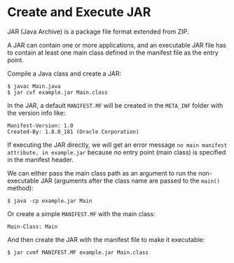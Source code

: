 # Create and Execute JAR

JAR (Java Archive) is a package file format extended from ZIP.

A JAR can contain one or more applications, and an executable JAR file has to contain at least one main class defined in the manifest file as the entry point.

Compile a Java class and create a JAR:

```console
$ javac Main.java
$ jar cvf example.jar Main.class
```

In the JAR, a default `MANIFEST.MF` will be created in the `META_INF` folder with the version info like:

```
Manifest-Version: 1.0
Created-By: 1.8.0_181 (Oracle Corporation)
```

If executing the JAR directly, we will get an error message `no main manifest attribute, in example.jar` because no entry point (main class) is specified in the manifest header.

We can either pass the main class path as an argument to run the non-executable JAR (arguments after the class name are passed to the `main()` method):

```console
$ java -cp example.jar Main
```

Or create a simple `MANIFEST.MF` with the main class:

```console
Main-Class: Main
```

And then create the JAR with the manifest file to make it executable:

```console
$ jar cvmf MANIFEST.MF example.jar Main.class
```
